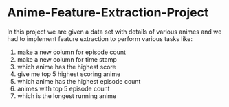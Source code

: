 # Anime-Feature-Extraction-Project
 In this project we are given a data set with details of various animes and we had to implement feature extraction to perform various tasks like:
1) make a new column for episode count
2) make a new column for time stamp
3) which anime has the highest score
4) give me top 5 highest scoring anime
5) which anime has the highest episode count
6) animes with top 5 episode count
7) which is the longest running anime
